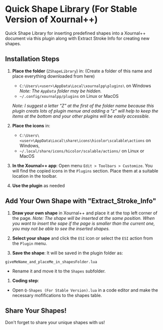 # Quick Shape Library (For Stable Version of Xournal++)

Quick Shape Library for inserting predefined shapes into a Xournal++ document via this plugin along with Extract Stroke Info for creating new shapes.

## Installation Steps

1. **Place the folder** (`ZShapeLibrary`) in: (Create a folder of this name and place everything downloaded from here)
   - `C:\Users\<user>\AppData\Local\xournalpp\plugins\` on Windows 
     *Note: The `AppData` folder may be hidden.*
   - `~/.config/xournalpp/plugins` on Linux or MacOS
     
   *Note: I suggest a letter "Z" at the first of the folder name because this plugin creats lots of plugin menue and adding a "z" will help to keep the items at the bottom and your other plugins will be easily accessible.*

1. **Place the icons** in:
   - `C:\Users\<user>\AppData\Local\share\icons\hicolor\scalable\actions` on Windows,
   - `~/.local/share/icons/hicolor/scalable/actions/` on Linux or MacOS

2. **In the Xournal++ app**:
  Open menu `Edit > Toolbars > Customize`. You will find the copied icons in the `Plugins` section. Place them at a suitable location in the toolbar.

3. **Use the plugin** as needed 


## Add Your Own Shape with "Extract_Stroke_Info"

1. **Draw your own shape** in Xournal++ and place it at the top left corner of the page.
  *Note: The shape will be inserted at the same position. When you want to insert the sape if the page is smaller than the current one, you may not be able to see the inserted shapes.*

2. **Select your shape** and click the `ESI` icon or select the `ESI` action from the `Plugin` menu.

3. **Save the shape**:
  It will be saved in the plugin folder as:
  ```
  giveMeName_and_placeMe_in_shapesFolder.lua
  ```
- Rename it and move it to the `Shapes` subfolder.

1. **Coding step**:
- Open `Q-Shapes (For Stable Version).lua` in a code editor and make the necessary mofifications
  to the shapes table.

## Share Your Shapes!
Don't forget to share your unique shapes with us!

